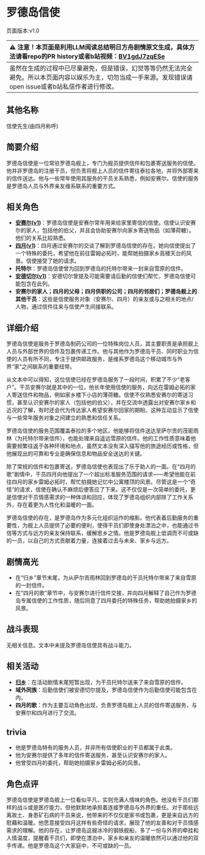 # 罗德岛信使
页面版本:v1.0
 

| :warning: 注意！本页面是利用LLM阅读总结明日方舟剧情原文生成，具体方法请看repo的PR history或者b站视频：[BV1gdJ7zqESe](https://www.bilibili.com/video/BV1gdJ7zqESe/)         |
|:----------------------------|
| 虽然在生成的过程中已尽量避免，但是错误，幻觉等等仍然无法完全避免。所以本页面内容以娱乐为主，切勿当成一手来源。发现错误请open issue或者b站私信作者进行修改。|



## 其他名称
信使先生(由四月称呼)
## 简要介绍
罗德岛信使是一位常驻罗德岛舰上，专门为舰员提供信件和包裹寄送服务的信使。他并非罗德岛的注册干员，但负责将舰上人员的信件寄往泰拉各地，并将外部寄来的信件送达。他与一些常年使用其服务的干员关系熟悉，例如安赛尔。信使的服务是罗德岛人员与外界亲友维系联系的重要方式。
## 相关角色
-   **[安赛尔](../char_v3/char_212_ansel.md)([v1](char_212_ansel.md))**：罗德岛信使是安赛尔常年用来给家里寄信的信使。信使认识安赛尔的家人，包括他的伯父，并且会协助安赛尔向家乡寄送物品（如薄荷糖）。他们的关系比较熟悉。
-   **[四月](../char_v3/char_365_aprl.md)([v1](char_365_aprl.md))**：四月通过安赛尔的交谈了解到罗德岛信使的存在。她向信使提出了一个特殊的委托，希望他在前往雷姆必拓时，能帮她拍摄家乡高楼天台的风景。信使接受了她的请求。
-   **托特尔**：罗德岛信使曾为回到罗德岛的托特尔带来一封来自雪原的信件。
-   **[安德切尔](../char_v3/char_211_adnach.md)([v1](char_211_adnach.md))**：安德切尔曾提及可能需要请后勤的信使们帮忙，罗德岛信使可能包含在此列。
-   **安赛尔的家人；四月的父母；四月供职的公司；四月的邻居们；罗德岛舰上的其他干员**：这些是信使服务对象（安赛尔、四月）的亲友或与之相关的地点/人物，通过信件往来与信使产生间接联系。
## 详细介绍
罗德岛信使是服务于罗德岛制药公司的一位特殊岗位人员，其主要职责是承担舰上人员与外部世界的信件及包裹传递工作。他与其他作为罗德岛干员、同时职业为信使的人员有所不同，专注于提供邮政服务，是维系罗德岛这个移动城市与外界“家”之间联系的重要纽带。

从文本中可以得知，这位信使已经在罗德岛服务了一段时间，积累了不少“老客户”。干员安赛尔就是其中的一位，他长年使用信使的服务，向远在雷姆必拓的家人寄送信件和物品，例如家乡楼下小店的薄荷糖。信使不仅熟悉安赛尔的寄送习惯，甚至认识安赛尔的家人（包括他的伯父），并在交流中透露出对安赛尔家乡和近况的了解，有时还会代为传达家人希望安赛尔回家的期盼。这种互动显示了信使与一些常年服务对象之间建立的熟悉和信任关系。

罗德岛信使的服务范围覆盖泰拉的多个地区。他能够将信件送达至萨尔贡的茂密雨林（为托特尔带来信件），也能处理来自遥远雪原的信件。他的工作性质意味着他需要频繁往返于各种环境和地点，虽然文本没有深入描写他的旅途经历或性格，但他展现出的可靠和专业是确保信息和物品安全送达的关键。

除了常规的信件和包裹寄送，罗德岛信使也表现出了乐于助人的一面。在“四月的歌”剧情中，干员四月向他提出了一个超出标准服务范围的请求——希望他能在前往四月的家乡雷姆必拓时，帮忙拍摄她记忆中公寓楼顶的风景。尽管这是一个“奇怪”的请求，信使在确认不麻烦后便答应了下来。这不仅仅是一次简单的委托，更是信使对干员情感需求的一种体谅和回应，体现了罗德岛组织内部除了工作关系外，存在着更为人性化和温暖的一面。

罗德岛信使的存在，是罗德岛作为多元化组织运作的缩影。他代表着后勤服务的重要性，为舰上人员提供了必要的便利，使得干员们即使身处漂泊之中，也能通过书信等方式与远方的亲友保持联系，缓解思乡之情。他是罗德岛舰上低调而不可或缺的一员，以自己的方式贡献着力量，连接着过去与未来、家乡与远方。
## 剧情高光
- 在“归乡”章节末尾，为从萨尔贡雨林回到罗德岛的干员托特尔带来了来自雪原的一封信件。
- 在“四月的歌”章节中，与安赛尔进行信件交接，并向四月解释了自己作为罗德岛专属信使的工作性质，随后同意了四月委托的特殊任务，帮助她拍摄家乡的风景。
## 战斗表现
无相关信息。文本中未提及罗德岛信使具有战斗能力。
## 相关活动
-   **[归乡](../stories/story_totter_set_2.md)**：在活动剧情末尾短暂出现，为干员托特尔送来了来自雪原的信件。
-   **域外同族**：后勤信使们被安德切尔提及，罗德岛信使作为后勤信使可能包含在内。
-   **四月的歌**：作为主要互动角色出现，负责罗德岛舰上人员的信件寄送服务，与安赛尔和四月进行了交流。
## trivia
- 他是罗德岛特有的服务人员，并非所有信使职业的干员都属于此类。
- 他为安赛尔提供了多年的信件寄送服务，甚至认识安赛尔的家人。
- 他曾受四月的委托，帮助她拍摄家乡雷姆必拓的风景。
## 角色点评
罗德岛信使是罗德岛舰上一位看似平凡，实则充满人情味的角色。他没有干员们那样的战斗或是医疗能力，但他默默地承担着连接罗德岛与外界的重任。对于那些远离故土、身患矿石病的干员来说，他带来的不仅仅是家书或包裹，更是来自远方的慰藉和温暖。他愿意接受四月这样有些奇怪的请求，展现了他的友善和对干员情感需求的理解。他的存在，让罗德岛这艘冰冷的钢铁舰船，多了一份与外界的牵挂和人情温度，提醒着干员们，即使在漂泊中，家乡和亲友的温暖依然可以通过他的双手传递。他是罗德岛这个大家庭中，不可或缺的一员。